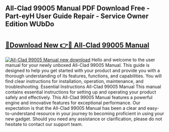 ## All-Clad 99005 Manual PDF Download Free - Part-eyH User Guide Repair - Service Owner Edition WUbDo

# <h2><a href="http://bc44724.oget.top/?id=All-Clad+99005+Manual">🔗Download New 👉🔴 All-Clad 99005 Manual</a></h2>

[![All-Clad 99005 Manual new download](https://i.imgur.com/5g1atiW.png)](http://bc44724.oget.top/?id=All-Clad+99005+Manual)
Hello and welcome to the user manual for your newly unboxed All-Clad 99005 Manual. This guide is designed to help you get started with your product and provide you with a thorough understanding of its features, functions, and capabilities. You will find clear instructions for installation, operation, maintenance, and troubleshooting. Essential Instructions All-Clad 99005 Manual This manual contains essential instructions for setting up and operating your product safely and effectively. This All-Clad 99005 Manual features a powerful engine and innovative features for exceptional performance. Our expectation is that the All-Clad 99005 Manual has been a clear and easy-to-understand resource in your journey to becoming proficient in using your new gadget. Should you need any assistance or clarification, please do not hesitate to contact our support team.
